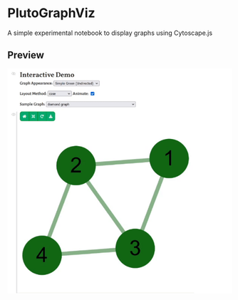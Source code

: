 # PlutoGraphViz
A simple experimental notebook to display graphs using Cytoscape.js

## Preview
![Demo of PlutoGraphVis](plutographviz.gif)
